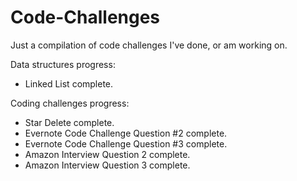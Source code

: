 Code-Challenges
===============

Just a compilation of code challenges I've done, or am working on.

Data structures progress: 
- Linked List complete.

Coding challenges progress:
- Star Delete complete.
- Evernote Code Challenge Question #2 complete.
- Evernote Code Challenge Question #3 complete.
- Amazon Interview Question 2 complete.
- Amazon Interview Question 3 complete.
